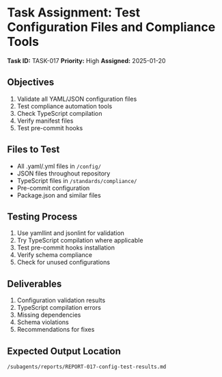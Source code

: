# Task Assignment: Test Configuration Files and Compliance Tools

**Task ID:** TASK-017
**Priority:** High
**Assigned:** 2025-01-20

## Objectives
1. Validate all YAML/JSON configuration files
2. Test compliance automation tools
3. Check TypeScript compilation
4. Verify manifest files
5. Test pre-commit hooks

## Files to Test
- All .yaml/.yml files in `/config/`
- JSON files throughout repository
- TypeScript files in `/standards/compliance/`
- Pre-commit configuration
- Package.json and similar files

## Testing Process
1. Use yamllint and jsonlint for validation
2. Try TypeScript compilation where applicable
3. Test pre-commit hooks installation
4. Verify schema compliance
5. Check for unused configurations

## Deliverables
1. Configuration validation results
2. TypeScript compilation errors
3. Missing dependencies
4. Schema violations
5. Recommendations for fixes

## Expected Output Location
`/subagents/reports/REPORT-017-config-test-results.md`
